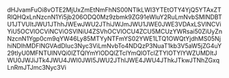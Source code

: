 dHJvamFuOi8vOTE2MjUxZmEtNmFhNS00NTlkLWI3YTEtOTY4YjQ5YTAxZTRlQHQxLnNzcnN1Yi5jb206ODQ0Mz9zbmk9ZG91eWluY2RuLmNvbSMlNDBTU1JTVUItJWU1JThhJWEwJWU2JThiJWJmJWU1JWE0JWE3VDAxLSVlNCViYiU5OCVlOCViNCViOSVlNiU4ZSVhOCVlOCU4ZCU5MCUzYWRsai50ZiUyZnNzcnN1Ygp0cm9qYW46Ly85MTYyNTFmYS02YWE1LTQ1OWQtYjdhMS05NjhiNDlhMDFlNGVAdDIuc3Nyc3ViLmNvbTo4NDQzP3NuaT1kb3V5aW5jZG4uY29tIyU0MFNTUlNVQi0lZTQlYmYlODQlZTclYmQlOTclZTYlOTYlYWZUMDItJWU0JWJiJTk4JWU4JWI0JWI5JWU2JThlJWE4JWU4JThkJTkwJTNhZGxqLnRmJTJmc3Nyc3Vi
